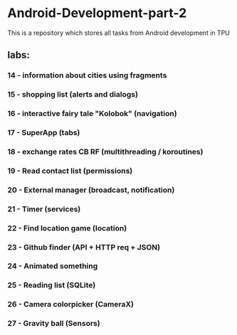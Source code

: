 # Android-Development-part-2

This is a repository which stores all tasks from Android development in TPU

## labs:

### 14 - information about cities using fragments
### 15 - shopping list (alerts and dialogs)
### 16 - interactive fairy tale "Kolobok" (navigation)
### 17 - SuperApp (tabs)
### 18 - exchange rates CB RF (multithreading / koroutines)
### 19 - Read contact list (permissions)
### 20 - External manager (broadcast, notification)
### 21 - Timer (services)
### 22 - Find location game (location)
### 23 - Github finder (API + HTTP req + JSON)
### 24 - Animated something
### 25 - Reading list (SQLite)
### 26 - Camera colorpicker (CameraX)
### 27 - Gravity ball (Sensors)
